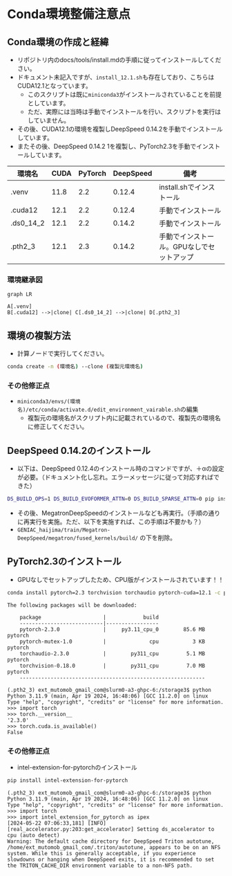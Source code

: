 # Conda環境整備注意点

## Conda環境の作成と経緯

- リポジトリ内のdocs/tools/install.mdの手順に従ってインストールしてください。
- ドキュメント未記入ですが、`install_12.1.sh`も存在しており、こちらはCUDA12.1となっています。
  - このスクリプトは既に`miniconda3`がインストールされていることを前提としています。
  - ただ、実際には当時は手動でインストールを行い、スクリプトを実行はしていません。
- その後、CUDA12.1の環境を複製しDeepSpeed 0.14.2を手動でインストールしています。
- またその後、DeepSpeed 0.14.2 1を複製し、PyTorch2.3を手動でインストールしています。

| 環境名    | CUDA | PyTorch | DeepSpeed | 備考                                      |
| --------- | ---- | ------- | --------- | ----------------------------------------- |
| .venv     | 11.8 | 2.2     | 0.12.4    | install.shでインストール                  |
| .cuda12   | 12.1 | 2.2     | 0.12.4    | 手動でインストール                        |
| .ds0_14_2 | 12.1 | 2.2     | 0.14.2    | 手動でインストール                        |
| .pth2_3   | 12.1 | 2.3     | 0.14.2    | 手動でインストール。GPUなしでセットアップ |

### 環境継承図

```mermaid
graph LR

A[.venv]
B[.cuda12] -->|clone| C[.ds0_14_2] -->|clone| D[.pth2_3]
```

## 環境の複製方法

- 計算ノードで実行してください。

```bash
conda create -n (環境名) --clone (複製元環境名)
```

### その他修正点

- `miniconda3/envs/(環境名)/etc/conda/activate.d/edit_environment_vairable.sh`の編集
  - 複製元の環境名がスクリプト内に記載されているので、複製先の環境名に修正してください。

## DeepSpeed 0.14.2のインストール

- 以下は、DeepSpeed 0.12.4のインストール時のコマンドですが、＋αの設定が必要。（ドキュメント化し忘れ。エラーメッセージに従って対応すればできた）
```bash
DS_BUILD_OPS=1 DS_BUILD_EVOFORMER_ATTN=0 DS_BUILD_SPARSE_ATTN=0 pip install deepspeed==0.12.4
```

- その後、MegatronDeepSpeedのインストールなども再実行。（手順の通りに再実行を実施。ただ、以下を実施すれば、この手順は不要かも？）
- `GENIAC_haijima/train/Megatron-DeepSpeed/megatron/fused_kernels/build/` の下を削除。

## PyTorch2.3のインストール

- GPUなしでセットアップしたため、CPU版がインストールされています！！

```bash
conda install pytorch=2.3 torchvision torchaudio pytorch-cuda=12.1 -c pytorch -c nvidia -y
```

```
The following packages will be downloaded:

    package                    |            build
    ---------------------------|-----------------
    pytorch-2.3.0              |     py3.11_cpu_0        85.6 MB  pytorch
    pytorch-mutex-1.0          |              cpu           3 KB  pytorch
    torchaudio-2.3.0           |        py311_cpu         5.1 MB  pytorch
    torchvision-0.18.0         |        py311_cpu         7.0 MB  pytorch
    ------------------------------------------------------------
```

```
(.pth2_3) ext_mutomob_gmail_com@slurm0-a3-ghpc-6:/storage3$ python
Python 3.11.9 (main, Apr 19 2024, 16:48:06) [GCC 11.2.0] on linux
Type "help", "copyright", "credits" or "license" for more information.
>>> import torch
>>> torch.__version__
'2.3.0'
>>> torch.cuda.is_available()
False
```

### その他修正点

- intel-extension-for-pytorchのインストール

```bash
pip install intel-extension-for-pytorch
```

```
(.pth2_3) ext_mutomob_gmail_com@slurm0-a3-ghpc-6:/storage3$ python
Python 3.11.9 (main, Apr 19 2024, 16:48:06) [GCC 11.2.0] on linux
Type "help", "copyright", "credits" or "license" for more information.
>>> import torch
>>> import intel_extension_for_pytorch as ipex
[2024-05-22 07:06:33,181] [INFO] [real_accelerator.py:203:get_accelerator] Setting ds_accelerator to cpu (auto detect)
Warning: The default cache directory for DeepSpeed Triton autotune, /home/ext_mutomob_gmail_com/.triton/autotune, appears to be on an NFS system. While this is generally acceptable, if you experience slowdowns or hanging when DeepSpeed exits, it is recommended to set the TRITON_CACHE_DIR environment variable to a non-NFS path.
```
